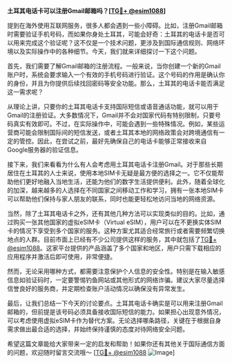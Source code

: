 **土耳其电话卡可以注册Gmail邮箱吗？[[TG💪+ @esim1088](https://t.me/s/esim1088)]**

提到在海外使用互联网服务，很多人都会遇到一些小障碍。比如，注册Gmail邮箱时需要验证手机号码，而如果你身处土耳其，可能会好奇：土耳其的电话卡是否可以用来完成这个验证呢？这不仅是一个技术问题，更涉及到国际通信规则、网络环境以及实际操作中的各种细节。今天，我们就来详细探讨一下这个问题。

首先，我们需要了解Gmail邮箱的注册流程。一般来说，当你创建一个新的Gmail账户时，系统会要求输入一个有效的手机号码进行验证。这个号码的作用是确认你的身份，并且为你提供后续找回密码等安全功能。那么，土耳其的电话卡能否满足这一需求呢？

从理论上讲，只要你的土耳其电话卡支持国际短信或语音通话功能，就可以用于Gmail的注册验证。大多数情况下，Gmail并不会对国家代码有特别限制，只要号码真实有效即可。不过，在实际操作中，可能会遇到一些特殊情况。例如，某些运营商可能会限制国际间的短信发送，或者土耳其本地的网络政策会对跨境通信有一定的管控。因此，在尝试之前，最好先确保自己的电话卡能够正常接收来自Google服务器的验证信息。

接下来，我们来看看为什么有人会考虑用土耳其电话卡注册Gmail。对于那些长期居住在土耳其的人士来说，使用本地SIM卡无疑是最方便的选择之一。它不仅能帮助他们更好地融入当地生活，还能为他们的数字生活提供便利。此外，随着全球化的加深，越来越多的人选择在不同国家之间移动工作和学习，拥有一张本地SIM卡可以帮助他们保持与家人朋友的联系，同时也能更轻松地访问当地的网络资源。

当然，除了土耳其电话卡之外，还有其他几种方法可以实现类似的目的。比如，通过购买一张其他国家的虚拟eSIM卡（Virtual eSIM），用户可以在不更换实体SIM卡的情况下享受到多个国家的服务。这种方案尤其适合经常旅行或者需要频繁切换地点的人群。目前市面上已经有不少公司提供这样的服务，其中就包括了[TG💪+ @esim1088](https://t.me/s/esim1088)。这家平台提供的产品涵盖了多个国家和地区，用户只需下载相应的应用程序并激活后即可使用，非常便捷。

然而，无论采用哪种方式，都需要注意保护个人信息的安全性。特别是在输入敏感信息如验证码时，一定要警惕钓鱼网站或其他形式的网络诈骗。建议大家尽量选择信誉良好的服务商，并定期检查账户活动情况以确保没有异常发生。

最后，让我们总结一下今天的讨论要点。土耳其电话卡确实是可以用来注册Gmail邮箱的，但前提是该号码必须具备接收国际短信的能力。如果担心出现意外情况，可以考虑使用虚拟eSIM卡作为替代方案。无论选择哪条路径，关键在于根据自身需求做出最合适的选择，并始终保持谨慎的态度对待网络安全问题。

希望这篇文章能给大家带来一定的启发和帮助！如果你还有其他关于国际通信方面的问题，欢迎随时留言交流哦～ [[TG💪+ @esim1088](https://t.me/s/esim1088) ![Image](https://i.postimg.cc/4NQfJmqS/Snipaste-2025-05-13-00-14-12.png)]